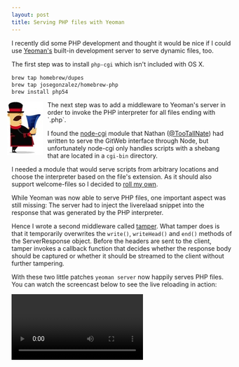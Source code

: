 ```yaml
---
layout: post
title: Serving PHP files with Yeoman
---
```


I recently did some PHP development and thought it would be nice if I could use
[Yeoman's](http://yeoman.io) built-in development server to serve dynamic files,
too.

The first step was to install `php-cgi` which isn't included with OS X.

    brew tap homebrew/dupes
    brew tap josegonzalez/homebrew-php
    brew install php54

<img src="/assets/yeoman.jpg" style="float:left;margin:0 10px 0 -10px; border:none">
The next step was to add a middleware to Yeoman's server in order to invoke
the PHP interpreter for all files ending with `.php`.

I found the [node-cgi](https://github.com/TooTallNate/node-cgi) module that
Nathan ([@TooTallNate](https://twitter.com/tootallnate)) had written to serve
the GitWeb interface through Node, but unfortunately node-cgi only handles
scripts with a shebang that are located in a `cgi-bin` directory.

I needed a module that would serve scripts from arbitrary locations and
choose the interpreter based on the file's extension. As it should also support
welcome-files so I decided to [roll my own](https://github.com/fgnass/gateway).

While Yeoman was now able to serve PHP files, one important aspect was still
missing: The server had to inject the liverelaad snippet into the response that
was generated by the PHP interpreter.

Hence I wrote a second middleware called
[tamper](https://github.com/fgnass/gateway). What tamper does is that it
temporarily overwrites the `write()`, `writeHead()` and `end()` methods of the
ServerResponse object. Before the headers are sent to the client, tamper invokes
a callback function that decides whether the response body should be captured or
whether it should be streamed to the client without further tampering.

With these two little patches `yeoman server` now happily serves PHP files.
You can watch the screencast below to see the live reloading in action:

<video src="/assets/yeoman.mp4" controls="true"></video>
